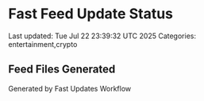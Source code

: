 # Fast Feed Update Status
Last updated: Tue Jul 22 23:39:32 UTC 2025
Categories: entertainment,crypto

## Feed Files Generated

Generated by Fast Updates Workflow
